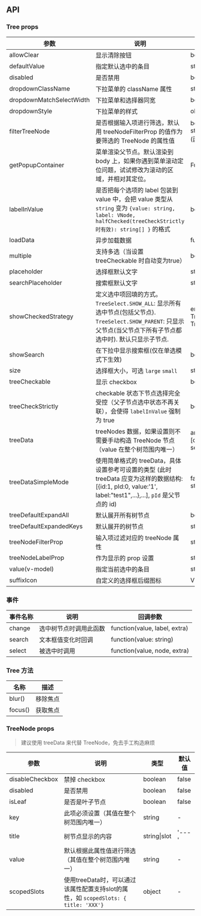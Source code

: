 
## API

### Tree props

| 参数 | 说明 | 类型 | 默认值 |
| --- | --- | --- | --- |
| allowClear | 显示清除按钮 | boolean | false |
| defaultValue | 指定默认选中的条目 | string/string\[] | - |
| disabled | 是否禁用 | boolean | false |
| dropdownClassName | 下拉菜单的 className 属性 | string | - |
| dropdownMatchSelectWidth | 下拉菜单和选择器同宽 | boolean | true |
| dropdownStyle | 下拉菜单的样式 | object | - |
| filterTreeNode | 是否根据输入项进行筛选，默认用 treeNodeFilterProp 的值作为要筛选的 TreeNode 的属性值 | boolean\|Function(inputValue: string, treeNode: TreeNode) (函数需要返回bool值) | Function |
| getPopupContainer | 菜单渲染父节点。默认渲染到 body 上，如果你遇到菜单滚动定位问题，试试修改为滚动的区域，并相对其定位。 | Function(triggerNode) | () => document.body |
| labelInValue | 是否把每个选项的 label 包装到 value 中，会把 value 类型从 `string` 变为 `{value: string, label: VNode, halfChecked(treeCheckStrictly 时有效): string[] }` 的格式 | boolean | false |
| loadData | 异步加载数据 | function(node) | - |
| multiple | 支持多选（当设置 treeCheckable 时自动变为true） | boolean | false |
| placeholder | 选择框默认文字 | string\|slot | - |
| searchPlaceholder | 搜索框默认文字 | string\|slot | - |
| showCheckedStrategy | 定义选中项回填的方式。`TreeSelect.SHOW_ALL`: 显示所有选中节点(包括父节点). `TreeSelect.SHOW_PARENT`: 只显示父节点(当父节点下所有子节点都选中时). 默认只显示子节点. | enum{TreeSelect.SHOW_ALL, TreeSelect.SHOW_PARENT, TreeSelect.SHOW_CHILD } | TreeSelect.SHOW_CHILD |
| showSearch | 在下拉中显示搜索框(仅在单选模式下生效) | boolean | false |
| size | 选择框大小，可选 `large` `small` | string | 'default' |
| treeCheckable | 显示 checkbox | boolean | false |
| treeCheckStrictly | checkable 状态下节点选择完全受控（父子节点选中状态不再关联），会使得 `labelInValue` 强制为 true | boolean | false |
| treeData | treeNodes 数据，如果设置则不需要手动构造 TreeNode 节点（value 在整个树范围内唯一） | array&lt;{value, label, children, [disabled, disableCheckbox, selectable]}> | \[] |
| treeDataSimpleMode | 使用简单格式的 treeData，具体设置参考可设置的类型 (此时 treeData 应变为这样的数据结构: [{id:1, pId:0, value:'1', label:"test1",...},...], `pId` 是父节点的 id) | false\|Array&lt;{ id: string, pId: string, rootPId: null }> | false |
| treeDefaultExpandAll | 默认展开所有树节点 | boolean | false |
| treeDefaultExpandedKeys | 默认展开的树节点 | string\[] | - |
| treeNodeFilterProp | 输入项过滤对应的 treeNode 属性 | string | 'value' |
| treeNodeLabelProp | 作为显示的 prop 设置 | string | 'title' |
| value(v-model) | 指定当前选中的条目 | string/string\[] | - |
| suffixIcon | 自定义的选择框后缀图标 | VNode \| slot | - |

### 事件

| 事件名称 | 说明 | 回调参数 |
| --- | --- | --- |
| change | 选中树节点时调用此函数 | function(value, label, extra) | - |
| search | 文本框值变化时回调 | function(value: string) | - |
| select | 被选中时调用 | function(value, node, extra) | - |

### Tree 方法

| 名称 | 描述 |
| --- | --- |
| blur() | 移除焦点 |
| focus() | 获取焦点 |

### TreeNode props

> 建议使用 treeData 来代替 TreeNode，免去手工构造麻烦

| 参数 | 说明 | 类型 | 默认值 |
| --- | --- | --- | --- |
| disableCheckbox | 禁掉 checkbox | boolean | false |
| disabled | 是否禁用 | boolean | false |
| isLeaf | 是否是叶子节点 | boolean | false |
| key | 此项必须设置（其值在整个树范围内唯一） | string | - |
| title | 树节点显示的内容 | string\|slot | '---' |
| value | 默认根据此属性值进行筛选（其值在整个树范围内唯一） | string | - |
| scopedSlots | 使用treeData时，可以通过该属性配置支持slot的属性，如 `scopedSlots: { title: 'XXX'}` | object | - |
